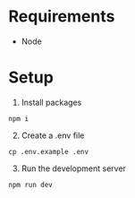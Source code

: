 # Requirements
- Node

# Setup 

1. Install packages
```shell
npm i
```

2. Create a .env file
```shell
cp .env.example .env
```

3. Run the development server
```shell
npm run dev
```